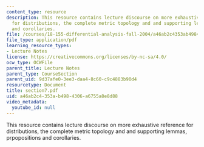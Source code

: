 ```yaml
---
content_type: resource
description: This resource contains lecture discourse on more exhaustive reference
  for distributions, the complete metric topology and and supporting lemmas, prpopositions
  and corollaries.
file: /courses/18-155-differential-analysis-fall-2004/a46ab2c4353ab4984306a6755a8e8d88_section7.pdf
file_type: application/pdf
learning_resource_types:
- Lecture Notes
license: https://creativecommons.org/licenses/by-nc-sa/4.0/
ocw_type: OCWFile
parent_title: Lecture Notes
parent_type: CourseSection
parent_uid: 9d37afe0-3ee3-daa4-8c60-c9c4883b90d4
resourcetype: Document
title: section7.pdf
uid: a46ab2c4-353a-b498-4306-a6755a8e8d88
video_metadata:
  youtube_id: null
---
```

This resource contains lecture discourse on more exhaustive reference for distributions, the complete metric topology and and supporting lemmas, prpopositions and corollaries.
